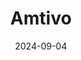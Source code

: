 ---  
layout: startup_page  
title: "Amtivo"  
id: "amtivo.com"  
permalink: "/amtivoamtivo.com09042024/"  
website: "https://www.amtivo.com/"  
funding_round: "Growth Investment"  
funding_amount: ""  
investors: "Audax Strategic Capital"  
about: "Amtivo is a global B2B provider of accredited certifications and assurance services, specializing in management-system certification. They aim to build high-performing, sustainable organizations through their technology-enabled services and training. Amtivo's services help companies improve performance across customers, employees, investors, and communities."  
markets: "Certification, Training, Technology-enabled services, Management-system certification"  
hq: "London, England, United Kingdom"  
founded_year: "2017"  
linkedin: "https://uk.linkedin.com/company/amtivo-group"  
twitter: ""  
instagram: ""  
facebook: ""  
crunchbase: "https://www.crunchbase.com/organization/amtivo-group"  
pitchbook: "https://pitchbook.com/profiles/company/264371-50"  

date_display: "04-Sep-2024"  
date: "2024-09-04"

# SEO Optimization  
meta_title: "Amtivo - Growth Investment"  
meta_description: "Amtivo, Amtivo is a global B2B provider of accredited certifications and assurance services, specializing in management-system certification. They aim to buil..."  
meta_keywords: "Amtivo, Certification, Training, Technology-enabled services, Management-system certification, Growth Investment funding"  
canonical_url: "https://startup.projectstartups.com/amtivoamtivo.com09042024/"  
---